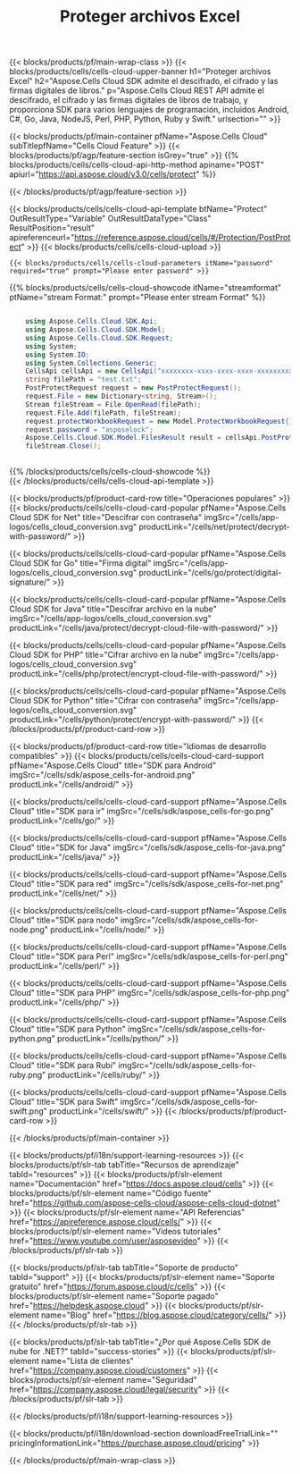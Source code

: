 ﻿---
title:  Proteger archivos Excel
description:  Aspose.Cells Cloud REST API admite el descifrado, el cifrado y las firmas digitales de libros de trabajo, y proporciona SDK para varios lenguajes de programación, incluidos Android, C#, Go, Java, NodeJS, Perl, PHP, Python, Ruby y Swift.
---
{{< blocks/products/pf/main-wrap-class >}}
{{< blocks/products/cells/cells-cloud-upper-banner h1="Proteger archivos Excel" h2="Aspose.Cells Cloud SDK admite el descifrado, el cifrado y las firmas digitales de libros." p="Aspose.Cells Cloud REST API admite el descifrado, el cifrado y las firmas digitales de libros de trabajo, y proporciona SDK para varios lenguajes de programación, incluidos Android, C#, Go, Java, NodeJS, Perl, PHP, Python, Ruby y Swift." urlsection="" >}}

{{< blocks/products/pf/main-container pfName="Aspose.Cells Cloud" subTitlepfName="Cells Cloud Feature" >}}
{{< blocks/products/pf/agp/feature-section isGrey="true" >}}
{{% blocks/products/cells/cells-cloud-api-http-method apiname="POST" apiurl="https://api.aspose.cloud/v3.0/cells/protect" %}}

{{< /blocks/products/pf/agp/feature-section >}}


{{< blocks/products/cells/cells-cloud-api-template btName="Protect" OutResultType="Variable" OutResultDataType="Class" ResultPosition="result" apireferenceurl="https://reference.aspose.cloud/cells/#/Protection/PostProtect" >}} 
{{< blocks/products/cells/cells-cloud-upload >}}  
 
	{{< blocks/products/cells/cells-cloud-parameters itName="password" required="true" prompt="Please enter password" >}} 
{{% blocks/products/cells/cells-cloud-showcode itName="streamformat" ptName="stream Format:" prompt="Please enter stream Format" %}}  
               
```cs

	using Aspose.Cells.Cloud.SDK.Api;
    using Aspose.Cells.Cloud.SDK.Model;
	using Aspose.Cells.Cloud.SDK.Request;
	using System;
	using System.IO;
	using System.Collections.Generic;
	CellsApi cellsApi = new CellsApi("xxxxxxxx-xxxx-xxxx-xxxx-xxxxxxxxxxxx", "xxxxxxxxxxxxxxxxxxxxxxxxxxxxxxxx");
	string filePath = "test.txt";
	PostProtectRequest request = new PostProtectRequest();
	request.File = new Dictionary<string, Stream>();
	Stream fileStream = File.OpenRead(filePath);
	request.File.Add(filePath, fileStream);
    request.protectWorkbookRequest = new Model.ProtectWorkbookRequest{};
    request.password = "asposelock";
	Aspose.Cells.Cloud.SDK.Model.FilesResult result = cellsApi.PostProtect(request);
	fileStream.Close();    
	    
```     
{{% /blocks/products/cells/cells-cloud-showcode %}}      
{{< /blocks/products/cells/cells-cloud-api-template >}}       

{{< blocks/products/pf/product-card-row title="Operaciones populares" >}}
{{< blocks/products/cells/cells-cloud-card-popular pfName="Aspose.Cells Cloud SDK for Net" title="Descifrar con contraseña" imgSrc="/cells/app-logos/cells_cloud_conversion.svg" productLink="/cells/net/protect/decrypt-with-password/" >}}

{{< blocks/products/cells/cells-cloud-card-popular pfName="Aspose.Cells Cloud SDK for Go" title="Firma digital" imgSrc="/cells/app-logos/cells_cloud_conversion.svg" productLink="/cells/go/protect/digital-signature/" >}}

{{< blocks/products/cells/cells-cloud-card-popular pfName="Aspose.Cells Cloud SDK for Java" title="Descifrar archivo en la nube" imgSrc="/cells/app-logos/cells_cloud_conversion.svg" productLink="/cells/java/protect/decrypt-cloud-file-with-password/" >}}

{{< blocks/products/cells/cells-cloud-card-popular pfName="Aspose.Cells Cloud SDK for PHP" title="Cifrar archivo en la nube" imgSrc="/cells/app-logos/cells_cloud_conversion.svg" productLink="/cells/php/protect/encrypt-cloud-file-with-password/" >}}

{{< blocks/products/cells/cells-cloud-card-popular pfName="Aspose.Cells Cloud SDK for Python" title="Cifrar con contraseña" imgSrc="/cells/app-logos/cells_cloud_conversion.svg" productLink="/cells/python/protect/encrypt-with-password/" >}}
{{< /blocks/products/pf/product-card-row >}}

{{< blocks/products/pf/product-card-row title="Idiomas de desarrollo compatibles" >}}
{{< blocks/products/cells/cells-cloud-card-support pfName="Aspose.Cells Cloud" title="SDK para Android" imgSrc="/cells/sdk/aspose_cells-for-android.png" productLink="/cells/android/" >}}

{{< blocks/products/cells/cells-cloud-card-support pfName="Aspose.Cells Cloud" title="SDK para ir" imgSrc="/cells/sdk/aspose_cells-for-go.png" productLink="/cells/go/" >}}

{{< blocks/products/cells/cells-cloud-card-support pfName="Aspose.Cells Cloud" title="SDK for Java" imgSrc="/cells/sdk/aspose_cells-for-java.png" productLink="/cells/java/" >}}

{{< blocks/products/cells/cells-cloud-card-support pfName="Aspose.Cells Cloud" title="SDK para red" imgSrc="/cells/sdk/aspose_cells-for-net.png" productLink="/cells/net/" >}}

{{< blocks/products/cells/cells-cloud-card-support pfName="Aspose.Cells Cloud" title="SDK para nodo" imgSrc="/cells/sdk/aspose_cells-for-node.png" productLink="/cells/node/" >}}

{{< blocks/products/cells/cells-cloud-card-support pfName="Aspose.Cells Cloud" title="SDK para Perl" imgSrc="/cells/sdk/aspose_cells-for-perl.png" productLink="/cells/perl/" >}}

{{< blocks/products/cells/cells-cloud-card-support pfName="Aspose.Cells Cloud" title="SDK para PHP" imgSrc="/cells/sdk/aspose_cells-for-php.png" productLink="/cells/php/" >}}

{{< blocks/products/cells/cells-cloud-card-support pfName="Aspose.Cells Cloud" title="SDK para Python" imgSrc="/cells/sdk/aspose_cells-for-python.png" productLink="/cells/python/" >}}

{{< blocks/products/cells/cells-cloud-card-support pfName="Aspose.Cells Cloud" title="SDK para Rubí" imgSrc="/cells/sdk/aspose_cells-for-ruby.png" productLink="/cells/ruby/" >}}

{{< blocks/products/cells/cells-cloud-card-support pfName="Aspose.Cells Cloud" title="SDK para Swift" imgSrc="/cells/sdk/aspose_cells-for-swift.png" productLink="/cells/swift/" >}}
{{< /blocks/products/pf/product-card-row >}}


{{< /blocks/products/pf/main-container >}}

{{< blocks/products/pf/i18n/support-learning-resources >}}
{{< blocks/products/pf/slr-tab tabTitle="Recursos de aprendizaje" tabId="resources" >}}
{{< blocks/products/pf/slr-element name="Documentación" href="https://docs.aspose.cloud/cells" >}}
{{< blocks/products/pf/slr-element name="Código fuente" href="https://github.com/aspose-cells-cloud/aspose-cells-cloud-dotnet" >}}
{{< blocks/products/pf/slr-element name="API Referencias" href="https://apireference.aspose.cloud/cells/" >}}
{{< blocks/products/pf/slr-element name="Vídeos tutoriales" href="https://www.youtube.com/user/asposevideo" >}}
{{< /blocks/products/pf/slr-tab >}}

{{< blocks/products/pf/slr-tab tabTitle="Soporte de producto" tabId="support" >}}
{{< blocks/products/pf/slr-element name="Soporte gratuito" href="https://forum.aspose.cloud/c/cells" >}}
{{< blocks/products/pf/slr-element name="Soporte pagado" href="https://helpdesk.aspose.cloud" >}}
{{< blocks/products/pf/slr-element name="Blog" href="https://blog.aspose.cloud/category/cells/" >}}
{{< /blocks/products/pf/slr-tab >}}

{{< blocks/products/pf/slr-tab tabTitle="¿Por qué Aspose.Cells SDK de nube for .NET?" tabId="success-stories" >}}
{{< blocks/products/pf/slr-element name="Lista de clientes" href="https://company.aspose.cloud/customers" >}}
{{< blocks/products/pf/slr-element name="Seguridad" href="https://company.aspose.cloud/legal/security" >}}
{{< /blocks/products/pf/slr-tab >}}

{{< /blocks/products/pf/i18n/support-learning-resources >}}

{{< blocks/products/pf/i18n/download-section downloadFreeTrialLink="" pricingInformationLink="https://purchase.aspose.cloud/pricing" >}}

{{< /blocks/products/pf/main-wrap-class >}}
